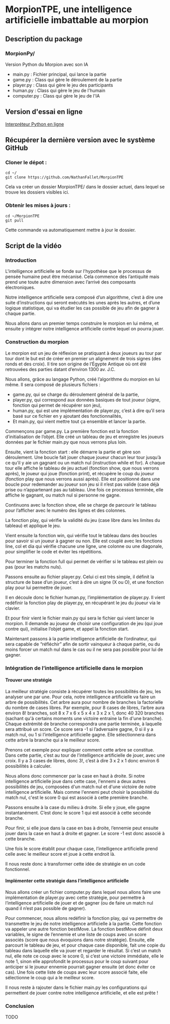 # MorpionTPE, une intelligence artificielle imbattable au morpion

## Description du package

### MorpionPy/

Version Python du Morpion avec son IA

- main.py : Fichier principal, qui lance la partie
- game.py : Class qui gère le déroulement de la partie
- player.py : Class qui gère le jeu des participants
- human.py : Class qui gère le jeu de l'humain
- computer.py : Class qui gère le jeu de l'IA

## Version d'essai en ligne

[Interpréteur Python en ligne](https://repl.it/@NathanFallet/MorpionTPE)

## Récupérer la dernière version avec le système GitHub

### Cloner le dépot :

```
cd ~/
git clone https://github.com/NathanFallet/MorpionTPE
```

Cela va créer un dossier MorpionTPE/ dans le dossier actuel, dans lequel se trouve les dossiers visibles ici.

### Obtenir les mises à jours :

```
cd ~/MorpionTPE
git pull
```

Cette commande va automatiquement mettre à jour le dossier.

## Script de la vidéo

### Introduction

L'intelligence artificielle se fonde sur l'hypothèse que le processus de pensée humaine peut être mécanisé. Cela commence dès l’antiquité mais prend une toute autre dimension avec l’arrivé des composants électroniques.

Notre intelligence artificielle sera composé d’un algorithme, c’est à dire une suite d’instructions qui seront exécutés les unes après les autres, et d’une logique statistique, qui va étudier les cas possible de jeu afin de gagner à chaque partie.

Nous allons dans un premier temps construire le morpion en lui même, et ensuite y intégrer notre intelligence artificielle contre lequel on pourra jouer.

### Construction du morpion

Le morpion est un jeu de réflexion se pratiquant à deux joueurs au tour par tour dont le but est de créer en premier un alignement de trois signes (des ronds et des croix). Il tire son origine de l’Égypte Antique où ont été retrouvées des parties datant d’environ 1300 av. J.C.

Nous allons, grâce au langage Python, créé l’algorithme du morpion en lui même. Il sera composé de plusieurs fichiers :
- game.py, qui se charge du déroulement général de la partie,
- player.py, qui correspond aux données basiques de tout joueur (signe, fonction qui permet de récupérer son jeu),
- human.py, qui est une implémentation de player.py, c’est à dire qu’il sera basé sur ce fichier en y ajoutant des fonctionnalités,
- Et main.py, qui vient mettre tout ça ensemble et lancer la partie.

Commençons par game.py. La première fonction est la fonction d’initialisation de l’objet. Elle créé un tableau de jeu et enregistre les joueurs données par le fichier main.py que nous verrons plus loin.

Ensuite, vient la fonction start : elle démarre la partie et gère son déroulement. Une boucle fait jouer chaque joueur chacun leur tour jusqu’à ce qu’il y aie un gagnant ou un match nul (instruction while et for). A chaque tour elle affiche le tableau de jeu actuel (fonction show, que nous verrons après), le joueur qui joue (fonction print), et récupère le coup du joueur (fonction play que nous verrons aussi après). Elle est positionné dans une boucle pour redemander au joueur son jeu si il n’est pas valide (case déjà prise ou n’appartenant pas au tableau. Une fois ce processus terminée, elle affiche le gagnant, ou match nul si personne ne gagne.

Continuons avec la fonction show, elle se charge de parcourir le tableau pour l’afficher avec le numéro des lignes et des colonnes.

La fonction play, qui vérifie la validité du jeu (case libre dans les limites du tableau) et applique le jeu.

Vient ensuite la fonction win, qui vérifie tout le tableau dans des boucles pour savoir si un joueur à gagner ou non. Elle est couplé avec les fonctions line, col et dia qui vérifie chacune une ligne, une colonne ou une diagonale, pour simplifier le code et éviter les répétitions.

Pour terminer la fonction full qui permet de vérifier si le tableau est plein ou pas (pour les matchs nuls).

Passons ensuite au fichier player.py. Celui ci est très simple, il définit la structure de base d’un joueur, c’est à dire un signe (X ou O), et une fonction play pour lui permettre de jouer.

Il en découle donc le fichier human.py, l’implémentation de player.py. Il vient redéfinir la fonction play de player.py, en récupérant le jeu du joueur via le clavier.

Et pour finir vient le fichier main.py qui sera le fichier qui vient lancer le morpion. Il demande au joueur de choisir une configuration de jeu (qui joue contre qui), initialise l’objet game, et appel la fonction start.

Maintenant passons à la partie intelligence artificielle de l’ordinateur, qui sera capable de “réfléchir” afin de sortir vainqueur à chaque partie, ou du moins forcer un match nul dans le cas ou il ne sera pas possible pour lui de gagner.

### Intégration de l’intelligence artificielle dans le morpion

#### Trouver une stratégie

La meilleur stratégie consiste à récupérer toutes les possibilités de jeu, les analyser une par une. Pour cela, notre intelligence artificielle va faire un arbre de possibilités. Cet arbre aura pour nombre de branches la factorielle du nombre de cases libres. Par exemple, pour 8 cases de libres, l’arbre aura environ 8! branches, soit 8 x 7 x 6 x 5 x 4  x 3 x 2 x 1, donc 40 320 branches (sachant qu'à certains moments une victoire entraine la fin d'une branche). Chaque extrémité de branche correspondra une partie terminée, à laquelle sera attribué un score. Ce score sera -1 si l’adversaire gagne, 0 si il y a match nul, ou 1 si l’intelligence artificielle gagne. Elle sélectionnera dans cette arbre la branche qui a le meilleur score.

Prenons cet exemple pour expliquer comment cette arbre se constitue. Dans cette partie, c’est au tour de l’intelligence artificielle de jouer, avec une croix. Il y a 3 cases de libres, donc 3!, c’est à dire 3 x 2 x 1 donc environ 6 possibilités à calculer.

Nous allons donc commencer par la case en haut à droite. Si notre intelligence artificielle joue dans cette case, l'ennemi a deux autres possibilités de jeu, composées d'un match nul et d'une victoire de notre intelligence artificielle. Mais comme l'ennemi peut choisir la possibilité du match nul, c'est le score 0 qui est associé à cette première branche.

Passons ensuite à la case du milieu à droite. Si elle y joue, elle gagne instantanément. C’est donc le score 1 qui est associé à cette seconde branche.

Pour finir, si elle joue dans la case en bas à droite, l’ennemie peut ensuite jouer dans la case en haut à droite et gagner. Le score -1 est donc associé à cette branche.

Une fois le score établit pour chaque case, l’intelligence artificielle prend celle avec le meilleur score et joue à cette endroit là.

Il nous reste donc à transformer cette idée de stratégie en un code fonctionnel.

#### Implémenter cette stratégie dans l’intelligence artificielle

Nous allons créer un fichier computer.py dans lequel nous allons faire une implémentation de player.py avec cette stratégie, pour permettre à l’intelligence artificielle de jouer et de gagner (ou de faire un match nul quand il n’est pas possible de gagner).

Pour commencer, nous allons redéfinir la fonction play, qui va permettre de transmettre le jeu de notre intelligence artificielle à la partie. Cette fonction va appeler une autre fonction bestMove. La fonction bestMove définit deux variables, le signe de l’ennemie et une liste de coups avec un score associés (score que nous évoquions dans notre stratégie). Ensuite, elle parcourt le tableau de jeu, et pour chaque case disponible, fait une copie du tableau dans laquelle elle va jouer et regarder le résultat. Si c’est un match nul, elle note ce coup avec le score 0, si c’est une victoire immédiate, elle le note 1, sinon elle approfondit le processus pour le coup suivant pour anticiper si le joueur ennemie pourrait gagner ensuite (et donc éviter ce cas). Une fois cette liste de coups avec leur score associé faite, elle sélectionne le coup qui a le meilleur score.

Il nous reste à rajouter dans le fichier main.py les configurations qui permettent de jouer contre notre intelligence artificielle, et elle est prête !

### Conclusion

TODO
